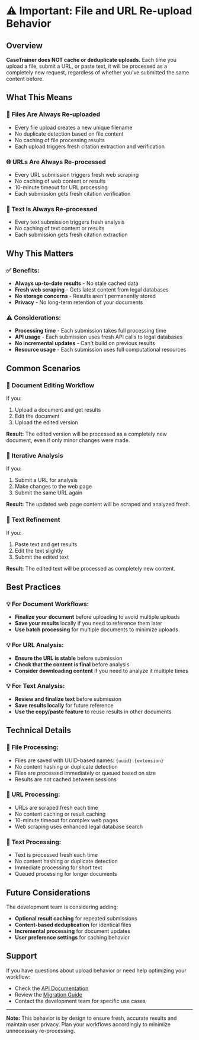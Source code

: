 # ⚠️ Important: File and URL Re-upload Behavior

## Overview

**CaseTrainer does NOT cache or deduplicate uploads.** Each time you upload a file, submit a URL, or paste text, it will be processed as a completely new request, regardless of whether you've submitted the same content before.

## What This Means

### 🔄 **Files Are Always Re-uploaded**
- Every file upload creates a new unique filename
- No duplicate detection based on file content
- No caching of file processing results
- Each upload triggers fresh citation extraction and verification

### 🌐 **URLs Are Always Re-processed**
- Every URL submission triggers fresh web scraping
- No caching of web content or results
- 10-minute timeout for URL processing
- Each submission gets fresh citation verification

### 📝 **Text Is Always Re-processed**
- Every text submission triggers fresh analysis
- No caching of text content or results
- Each submission gets fresh citation extraction

## Why This Matters

### ✅ **Benefits:**
- **Always up-to-date results** - No stale cached data
- **Fresh web scraping** - Gets latest content from legal databases
- **No storage concerns** - Results aren't permanently stored
- **Privacy** - No long-term retention of your documents

### ⚠️ **Considerations:**
- **Processing time** - Each submission takes full processing time
- **API usage** - Each submission uses fresh API calls to legal databases
- **No incremental updates** - Can't build on previous results
- **Resource usage** - Each submission uses full computational resources

## Common Scenarios

### 📄 **Document Editing Workflow**
If you:
1. Upload a document and get results
2. Edit the document 
3. Upload the edited version

**Result:** The edited version will be processed as a completely new document, even if only minor changes were made.

### 🔄 **Iterative Analysis**
If you:
1. Submit a URL for analysis
2. Make changes to the web page
3. Submit the same URL again

**Result:** The updated web page content will be scraped and analyzed fresh.

### 📝 **Text Refinement**
If you:
1. Paste text and get results
2. Edit the text slightly
3. Submit the edited text

**Result:** The edited text will be processed as completely new content.

## Best Practices

### 💡 **For Document Workflows:**
- **Finalize your document** before uploading to avoid multiple uploads
- **Save your results** locally if you need to reference them later
- **Use batch processing** for multiple documents to minimize uploads

### 💡 **For URL Analysis:**
- **Ensure the URL is stable** before submission
- **Check that the content is final** before analysis
- **Consider downloading content** if you need to analyze it multiple times

### 💡 **For Text Analysis:**
- **Review and finalize text** before submission
- **Save results locally** for future reference
- **Use the copy/paste feature** to reuse results in other documents

## Technical Details

### 🔧 **File Processing:**
- Files are saved with UUID-based names: `{uuid}.{extension}`
- No content hashing or duplicate detection
- Files are processed immediately or queued based on size
- Results are not cached between sessions

### 🔧 **URL Processing:**
- URLs are scraped fresh each time
- No content caching or result caching
- 10-minute timeout for complex web pages
- Web scraping uses enhanced legal database search

### 🔧 **Text Processing:**
- Text is processed fresh each time
- No content hashing or duplicate detection
- Immediate processing for short text
- Queued processing for longer documents

## Future Considerations

The development team is considering adding:
- **Optional result caching** for repeated submissions
- **Content-based deduplication** for identical files
- **Incremental processing** for document updates
- **User preference settings** for caching behavior

## Support

If you have questions about upload behavior or need help optimizing your workflow:
- Check the [API Documentation](API_DOCUMENTATION.md)
- Review the [Migration Guide](WEB_SEARCH_MIGRATION.md)
- Contact the development team for specific use cases

---

**Note:** This behavior is by design to ensure fresh, accurate results and maintain user privacy. Plan your workflows accordingly to minimize unnecessary re-processing. 